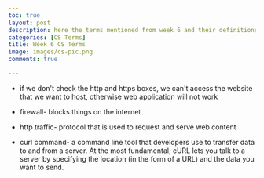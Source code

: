```yaml
---
toc: true
layout: post
description: here the terms mentioned from week 6 and their definitions
categories: [CS Terms]
title: Week 6 CS Terms
image: images/cs-pic.png
comments: true

---
```


- if we don't check the http and https boxes, we can't access the website that we want to host, otherwise web application will not work

- firewall- blocks things on the internet 

- http traffic- protocol that is used to request and serve web content

- curl command- a command line tool that developers use to transfer data to and from a server. At the most fundamental, cURL lets you talk to a server by specifying the location (in the form of a URL) and the data you want to send.





